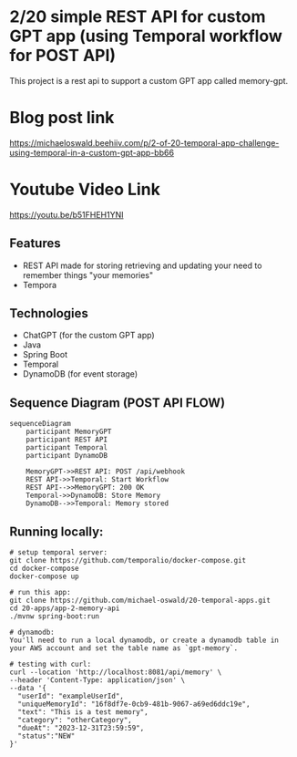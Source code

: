 # 2/20 simple REST API for custom GPT app (using Temporal workflow for POST API)
This project is a rest api to support a custom GPT app called memory-gpt.

# Blog post link
https://michaeloswald.beehiiv.com/p/2-of-20-temporal-app-challenge-using-temporal-in-a-custom-gpt-app-bb66

# Youtube Video Link
https://youtu.be/b51FHEH1YNI

## Features
- REST API made for storing retrieving and updating your need to remember things "your memories"
- Tempora

## Technologies
- ChatGPT (for the custom GPT app)
- Java
- Spring Boot
- Temporal
- DynamoDB (for event storage)

## Sequence Diagram (POST API FLOW)

```mermaid
sequenceDiagram
    participant MemoryGPT
    participant REST API
    participant Temporal
    participant DynamoDB

    MemoryGPT->>REST API: POST /api/webhook
    REST API->>Temporal: Start Workflow
    REST API-->>MemoryGPT: 200 OK
    Temporal->>DynamoDB: Store Memory
    DynamoDB-->>Temporal: Memory stored
 ```

## Running locally:
```
# setup temporal server:
git clone https://github.com/temporalio/docker-compose.git
cd docker-compose
docker-compose up

# run this app:
git clone https://github.com/michael-oswald/20-temporal-apps.git
cd 20-apps/app-2-memory-api
./mvnw spring-boot:run

# dynamodb:
You'll need to run a local dynamodb, or create a dynamodb table in your AWS account and set the table name as `gpt-memory`.

# testing with curl:
curl --location 'http://localhost:8081/api/memory' \
--header 'Content-Type: application/json' \
--data '{
  "userId": "exampleUserId",
  "uniqueMemoryId": "16f8df7e-0cb9-481b-9067-a69ed6ddc19e",
  "text": "This is a test memory",
  "category": "otherCategory",
  "dueAt": "2023-12-31T23:59:59",
  "status":"NEW"
}'
```
